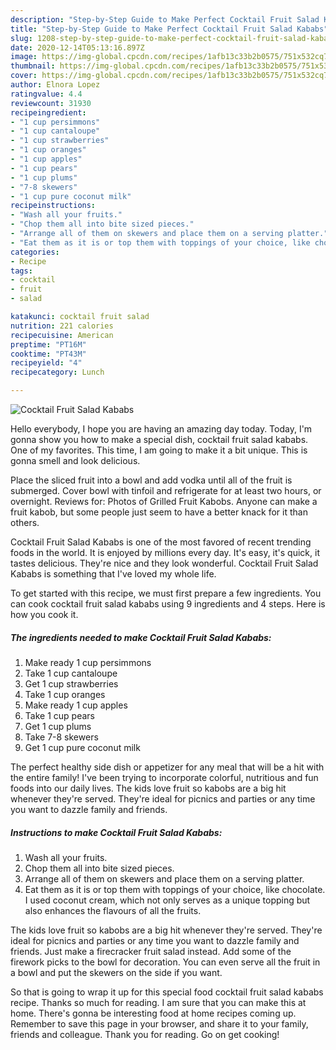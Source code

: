 ```yaml
---
description: "Step-by-Step Guide to Make Perfect Cocktail Fruit Salad Kababs"
title: "Step-by-Step Guide to Make Perfect Cocktail Fruit Salad Kababs"
slug: 1208-step-by-step-guide-to-make-perfect-cocktail-fruit-salad-kababs
date: 2020-12-14T05:13:16.897Z
image: https://img-global.cpcdn.com/recipes/1afb13c33b2b0575/751x532cq70/cocktail-fruit-salad-kababs-recipe-main-photo.jpg
thumbnail: https://img-global.cpcdn.com/recipes/1afb13c33b2b0575/751x532cq70/cocktail-fruit-salad-kababs-recipe-main-photo.jpg
cover: https://img-global.cpcdn.com/recipes/1afb13c33b2b0575/751x532cq70/cocktail-fruit-salad-kababs-recipe-main-photo.jpg
author: Elnora Lopez
ratingvalue: 4.4
reviewcount: 31930
recipeingredient:
- "1 cup persimmons"
- "1 cup cantaloupe"
- "1 cup strawberries"
- "1 cup oranges"
- "1 cup apples"
- "1 cup pears"
- "1 cup plums"
- "7-8 skewers"
- "1 cup pure coconut milk"
recipeinstructions:
- "Wash all your fruits."
- "Chop them all into bite sized pieces."
- "Arrange all of them on skewers and place them on a serving platter."
- "Eat them as it is or top them with toppings of your choice, like chocolate. I used coconut cream, which not only serves as a unique topping but also enhances the flavours of all the fruits."
categories:
- Recipe
tags:
- cocktail
- fruit
- salad

katakunci: cocktail fruit salad 
nutrition: 221 calories
recipecuisine: American
preptime: "PT16M"
cooktime: "PT43M"
recipeyield: "4"
recipecategory: Lunch

---
```



![Cocktail Fruit Salad Kababs](https://img-global.cpcdn.com/recipes/1afb13c33b2b0575/751x532cq70/cocktail-fruit-salad-kababs-recipe-main-photo.jpg)

Hello everybody, I hope you are having an amazing day today. Today, I'm gonna show you how to make a special dish, cocktail fruit salad kababs. One of my favorites. This time, I am going to make it a bit unique. This is gonna smell and look delicious.

Place the sliced fruit into a bowl and add vodka until all of the fruit is submerged. Cover bowl with tinfoil and refrigerate for at least two hours, or overnight. Reviews for: Photos of Grilled Fruit Kabobs. Anyone can make a fruit kabob, but some people just seem to have a better knack for it than others.

Cocktail Fruit Salad Kababs is one of the most favored of recent trending foods in the world. It is enjoyed by millions every day. It's easy, it's quick, it tastes delicious. They're nice and they look wonderful. Cocktail Fruit Salad Kababs is something that I've loved my whole life.


To get started with this recipe, we must first prepare a few ingredients. You can cook cocktail fruit salad kababs using 9 ingredients and 4 steps. Here is how you cook it.

<!--inarticleads1-->

##### The ingredients needed to make Cocktail Fruit Salad Kababs:

1. Make ready 1 cup persimmons
1. Take 1 cup cantaloupe
1. Get 1 cup strawberries
1. Take 1 cup oranges
1. Make ready 1 cup apples
1. Take 1 cup pears
1. Get 1 cup plums
1. Take 7-8 skewers
1. Get 1 cup pure coconut milk


The perfect healthy side dish or appetizer for any meal that will be a hit with the entire family! I&#39;ve been trying to incorporate colorful, nutritious and fun foods into our daily lives. The kids love fruit so kabobs are a big hit whenever they&#39;re served. They&#39;re ideal for picnics and parties or any time you want to dazzle family and friends. 

<!--inarticleads2-->

##### Instructions to make Cocktail Fruit Salad Kababs:

1. Wash all your fruits.
1. Chop them all into bite sized pieces.
1. Arrange all of them on skewers and place them on a serving platter.
1. Eat them as it is or top them with toppings of your choice, like chocolate. I used coconut cream, which not only serves as a unique topping but also enhances the flavours of all the fruits.


The kids love fruit so kabobs are a big hit whenever they&#39;re served. They&#39;re ideal for picnics and parties or any time you want to dazzle family and friends. Just make a firecracker fruit salad instead. Add some of the firework picks to the bowl for decoration. You can even serve all the fruit in a bowl and put the skewers on the side if you want. 

So that is going to wrap it up for this special food cocktail fruit salad kababs recipe. Thanks so much for reading. I am sure that you can make this at home. There's gonna be interesting food at home recipes coming up. Remember to save this page in your browser, and share it to your family, friends and colleague. Thank you for reading. Go on get cooking!
